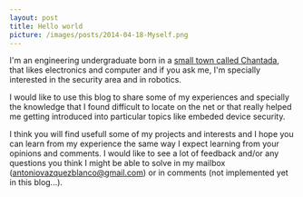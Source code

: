 ```yaml
---
layout: post
title: Hello world
picture: /images/posts/2014-04-18-Myself.png
---
```


I'm an engineering undergraduate born in a [small town called Chantada](https://www.google.com/maps/place/Chantada), that likes electronics and computer and if you ask me, I'm specially interested in the security area 
and in robotics.  

I would like to use this blog to share some of my experiences and specially the knowledge that I found difficult to locate on the net or that really helped me getting introduced into particular topics like embeded 
device security.  

I think you will find usefull some of my projects and interests and I hope you can learn from my experience the same way I expect learning from your opinions and comments. I would like to see a lot of feedback and/or 
any questions you think I might be able to solve in my mailbox (<antoniovazquezblanco@gmail.com>) or in comments (not implemented yet in this blog...).

